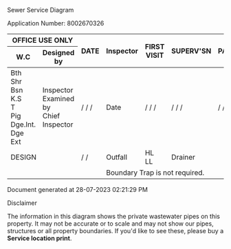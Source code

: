 Sewer Service Diagram

Application Number: 8002670326

<table><thead><tr><th colspan="2">OFFICE USE ONLY</th><th rowspan="2">DATE</th><th rowspan="2">Inspector</th><th rowspan="2">FIRST VISIT</th><th rowspan="2">SUPERV'SN</th><th rowspan="2">PASSED</th><th rowspan="2">DATE</th></tr><tr><th>W.C</th><th>Designed by</th></tr></thead><tbody><tr><td>Bth<br>Shr<br>Bsn<br>K.S<br>T<br>Pig<br>Dge.Int.<br>Dge Ext</td><td>Inspector<br>Examined by<br>Chief Inspector</td><td>/ / /</td><td>Date</td><td>/ / /</td><td>/ / /</td><td>/ / /</td><td>/ / /</td></tr><tr><td colspan="2">DESIGN</td><td>/ /</td><td>Outfall</td><td>HL<br>LL</td><td>Drainer</td><td></td><td></td></tr><tr><td colspan="2"></td><td></td><td colspan="4">Boundary Trap is not required.</td></tr></tbody></table>

Document generated at 28-07-2023 02:21:29 PM

Disclaimer

The information in this diagram shows the private wastewater pipes on this property. It may not be accurate or to scale and may not show our pipes, structures or all property boundaries. If you'd like to see these, please buy a **Service location print**.